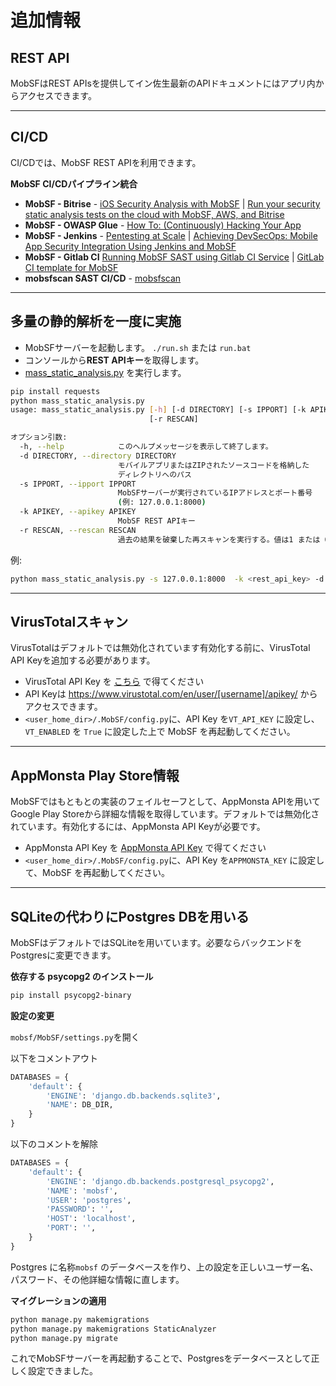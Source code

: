 



# 追加情報

## REST API

MobSFはREST APIsを提供してイン佐生最新のAPIドキュメントにはアプリ内からアクセスできます。
***
## CI/CD

CI/CDでは、MobSF REST APIを利用できます。

**MobSF CI/CDパイプライン統合**

* **MobSF - Bitrise** - [iOS Security Analysis with MobSF](https://www.netguru.com/codestories/ios-security-analysis-with-mobsf) | [Run your security static analysis tests on the cloud with MobSF, AWS, and Bitrise](https://bitrise.io/blog/post/run-your-security-static-analysis-tests-on-the-cloud-with-mobsf-aws-and-bitrise)
* **MobSF - OWASP Glue** - [How To: (Continuously) Hacking Your App](https://medium.com/@omerlh/how-to-continuously-hacking-your-app-c8b32d1633ad)
* **MobSF - Jenkins** - [Pentesting at Scale](https://riis.com/blog/pentesting_at_scale/) |  [Achieving DevSecOps: Mobile App Security Integration Using Jenkins and MobSF](https://medium.com/@debasishkumardas5/achieving-devsecops-mobile-app-security-integration-using-jenkins-and-mobsf-187568f74d4c)
* **MobSF - Gitlab CI** [Running MobSF SAST using Gitlab CI Service](https://waristea.medium.com/running-mobsf-sast-using-gitlab-ci-service-7c3ac3a48648) | [GitLab CI template for MobSF](https://to-be-continuous.gitlab.io/doc/ref/mobsf/)
* **mobsfscan SAST CI/CD** - [mobsfscan](https://github.com/MobSF/mobsfscan)
***
## 多量の静的解析を一度に実施

* MobSFサーバーを起動します。
   `./run.sh` または `run.bat`
* コンソールから**REST APIキー**を取得します。
* [mass_static_analysis.py](https://github.com/MobSF/Mobile-Security-Framework-MobSF/blob/master/scripts/mass_static_analysis.py) を実行します。

```bash
pip install requests
python mass_static_analysis.py
usage: mass_static_analysis.py [-h] [-d DIRECTORY] [-s IPPORT] [-k APIKEY]
                               [-r RESCAN]

オプション引数:
  -h, --help            このヘルプメッセージを表示して終了します。
  -d DIRECTORY, --directory DIRECTORY
                        モバイルアプリまたはZIPされたソースコードを格納した
                        ディレクトリへのパス
  -s IPPORT, --ipport IPPORT
                        MobSFサーバーが実行されているIPアドレスとポート番号
                        (例: 127.0.0.1:8000)
  -k APIKEY, --apikey APIKEY
                        MobSF REST APIキー
  -r RESCAN, --rescan RESCAN
                        過去の結果を破棄した再スキャンを実行する。値は1 または 0を指定 (デフォルト: 0)
```

例:
```bash
python mass_static_analysis.py -s 127.0.0.1:8000  -k <rest_api_key> -d /home/files/
```
***
## VirusTotalスキャン

VirusTotalはデフォルトでは無効化されています有効化する前に、VirusTotal API Keyを追加する必要があります。

* VirusTotal API Key を [こちら](https://www.virustotal.com/#/join-us) で得てください
* API Keyは https://www.virustotal.com/en/user/[username]/apikey/ からアクセスできます。
* `<user_home_dir>/.MobSF/config.py`に、API Key を`VT_API_KEY` に設定し、`VT_ENABLED` を `True` に設定した上で MobSF を再起動してください。
***
## AppMonsta Play Store情報

MobSFではもともとの実装のフェイルセーフとして、AppMonsta APIを用いてGoogle Play Storeから詳細な情報を取得しています。デフォルトでは無効化されています。有効化するには、AppMonsta API Keyが必要です。

* AppMonsta API Key を [AppMonsta API Key](https://appmonsta.com/dashboard/get_api_key/) で得てください
* `<user_home_dir>/.MobSF/config.py`に、API Key を`APPMONSTA_KEY` に設定して、MobSF を再起動してください。
***
## SQLiteの代わりにPostgres DBを用いる

MobSFはデフォルトではSQLiteを用いています。必要ならバックエンドをPostgresに変更できます。

**依存する psycopg2 のインストール**

```bash
pip install psycopg2-binary
```

**設定の変更**

`mobsf/MobSF/settings.py`を開く

以下をコメントアウト

```python
DATABASES = {
    'default': {
        'ENGINE': 'django.db.backends.sqlite3',
        'NAME': DB_DIR,
    }
}
```

以下のコメントを解除

```python
DATABASES = {
    'default': {
        'ENGINE': 'django.db.backends.postgresql_psycopg2',
        'NAME': 'mobsf',
        'USER': 'postgres',
        'PASSWORD': '',
        'HOST': 'localhost',
        'PORT': '',
    }
}
```

Postgres に名称`mobsf` のデータベースを作り、上の設定を正しいユーザー名、パスワード、その他詳細な情報に直します。

**マイグレーションの適用**

```bash
python manage.py makemigrations
python manage.py makemigrations StaticAnalyzer
python manage.py migrate
```

これでMobSFサーバーを再起動することで、Postgresをデータベースとして正しく設定できました。
